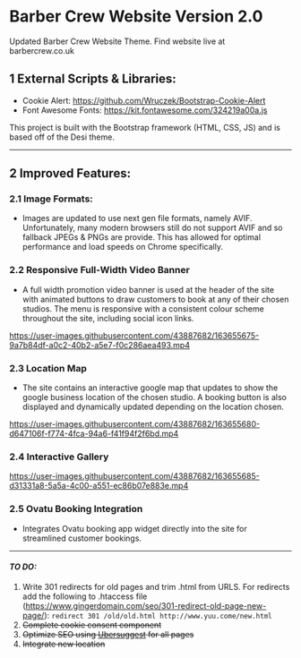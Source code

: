# Barber Crew Website Version 2.0
Updated Barber Crew Website Theme. Find website live at barbercrew.co.uk

## 1 External Scripts & Libraries:
- Cookie Alert: https://github.com/Wruczek/Bootstrap-Cookie-Alert
- Font Awesome Fonts: https://kit.fontawesome.com/324219a00a.js

This project is built with the Bootstrap framework (HTML, CSS, JS) and is based off of the Desi theme. 

---

## 2 Improved Features:

### 2.1 Image Formats:
- Images are updated to use next gen file formats, namely AVIF. Unfortunately, many modern browsers still do not support AVIF and so fallback JPEGs & PNGs are provide. This has allowed for optimal performance and load speeds on Chrome specifically.

### 2.2 Responsive Full-Width Video Banner
- A full width promotion video banner is used at the header of the site with animated buttons to draw customers to book at any of their chosen studios. The menu is responsive with a consistent colour scheme throughout the site, including social icon links.

https://user-images.githubusercontent.com/43887682/163655675-9a7b84df-a0c2-40b2-a5e7-f0c286aea493.mp4

### 2.3 Location Map
- The site contains an interactive google map that updates to show the google business location of the chosen studio. A booking button is also displayed and dynamically updated depending on the location chosen.

https://user-images.githubusercontent.com/43887682/163655680-d647106f-f774-4fca-94a6-f41f94f2f6bd.mp4

### 2.4 Interactive Gallery

https://user-images.githubusercontent.com/43887682/163655685-d31331a8-5a5a-4c00-a551-ec86b07e883e.mp4

### 2.5 Ovatu Booking Integration
- Integrates Ovatu booking app widget directly into the site for streamlined customer bookings.

---

#### *TO DO:*
1) Write 301 redirects for old pages and trim .html from URLS. For redirects add the following to .htaccess file (https://www.gingerdomain.com/seo/301-redirect-old-page-new-page/):
`redirect 301 /old/old.html http://www.yuu.come/new.html`
2) ~~Complete cookie consent component~~
3) ~~Optimize SEO using [Ubersuggest](https://app.neilpatel.com/en/traffic_analyzer/keywords?domain=barbercrew.co.uk&locId=2826&lang=en) for all pages~~
4) ~~Integrate new location~~
   
